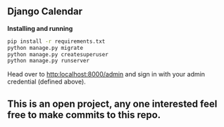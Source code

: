 ## Django Calendar

__Installing and running__

```bash
pip install -r requirements.txt
python manage.py migrate
python manage.py createsuperuser
python manage.py runserver
```

Head over to [http:localhost:8000/admin](http:localhost:8000/admin) and sign in with your admin credential (defined above). 

## This is an open project, any one interested feel free to make commits to this repo.
